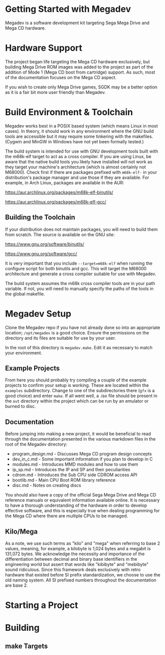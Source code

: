 # Getting Started with Megadev

Megadev is a software development kit targeting Sega Mega Drive and Mega CD hardware.

# Hardware Support

The project began life targeting the Mega CD hardware exclusively, but building Mega Drive ROM images was added to the project as part of the addition of Mode 1 (Mega CD boot from cartridge) support. As such, most of the documentation focuses on the Mega CD aspect.

If you wish to create only Mega Drive games, SGDK may be a better option as it is a fair bit more user friendly than Megadev.

# Build Environment & Toolchain

Megadev works best in a POSIX based system (which means Linux in most cases). In theory, it should work in any environment where the GNU build tools are accessible but it may require some tinkering with the makefiles. (Cygwin and MinGW in Windows have not yet been formally tested.)

The build system is intended for use with GNU development tools built with the m68k-elf target to act as a cross compiler. If you are using Linux, be aware that the native build tools you likely have installed will not work as they target your machine's architecture (which is almost certainly not M68000). Check first if there are packages prefixed with `m68k-elf-` in your distribution's package manager and use those if they are available. For example, in Arch Linux, packages are available in the AUR:

https://aur.archlinux.org/packages/m68k-elf-binutils/

https://aur.archlinux.org/packages/m68k-elf-gcc/

## Building the Toolchain

If your distribution does not maintain packages, you will need to build them from scratch. The source is available on the GNU site:

https://www.gnu.org/software/binutils/

https://www.gnu.org/software/gcc/

It is very important that you include ```--target=m68k-elf``` when running the configure script for both binutils and gcc. This will target the M68000 architecture and generate a cross compiler suitable for use with Megadev.

The build system assumes the m68k cross compiler tools are in your path variable. If not, you will need to manually specify the paths of the tools in the global makefile.

# Megadev Setup

Clone the Megadev repo if you have not already done so into an appropriate location; `/opt/megadev` is a good choice. Ensure the permissions on the directory and its files are suitable for use by your user.

In the root of this directory is `megadev.make`. Edit it as necessary to match your environment.

## Example Projects

From here you should probably try compiling a couple of the example projects to confirm your setup is working. These are located within the `examples` subdirectory. Change to one of the subdirectories there (`gfx` is a good choice) and enter `make`. If all went well, a .iso file should be present in the `out` directory within the project which can be run by an emulator or burned to disc.

## Documentation

Before jumping into making a new project, it would be beneficial to read through the documentation presented in the various markdown files in the root of the Megadev directory:

 - program_design.md - Discusses Mega CD program design concepts
 - dev_in_c.md - Some important information if you plan to develop in C
 - modules.md - Introduces MMD modules and how to use them
 - ip_sp.md - Introduces the IP and SP and their peculiarities
 - cdrom.md - Introduces the Sub CPU side CDROM access API
 - bootlib.md - Main CPU Boot ROM library reference
 - disc.md - Notes on creating discs

You should also have a copy of the official Sega Mega Drive and Mega CD reference manuals or equivalent information available online. It is necessary to have a thorough understanding of the hardware in order to develop effective software, and this is especially true when dealing programming for the Mega CD where there are multiple CPUs to be managed.

## Kilo/Mega

As a note, we use such terms as "kilo" and "mega" when referring to base 2 values, meaning, for example, a kilobyte is 1,024 bytes and a megabit is 131,072 bytes. We acknowledge the necessity and importance of the differentiation between decimal and binary base identifiers in the engineering world but assert that words like "kibibyte" and "mebibyte" sound ridiculous. Since this framework deals exclusively with retro hardware that existed before SI prefix standardization, we choose to use the old naming system. All SI prefixed numbers throughout the documentation are base 2.

# Starting a Project

# Building

## make Targets

